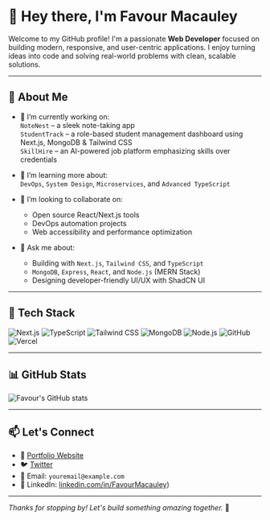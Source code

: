 # 👋 Hey there, I'm Favour Macauley

Welcome to my GitHub profile! I'm a passionate **Web Developer** focused on building modern, responsive, and user-centric applications. I enjoy turning ideas into code and solving real-world problems with clean, scalable solutions.

---

## 💼 About Me

- 🔭 I’m currently working on:  
  `NoteNest` – a sleek note-taking app  
  `StudentTrack` – a role-based student management dashboard using Next.js, MongoDB & Tailwind CSS  
  `SkillHire` – an AI-powered job platform emphasizing skills over credentials

- 🌱 I’m learning more about:  
  `DevOps`, `System Design`, `Microservices`, and `Advanced TypeScript`

- 👯 I’m looking to collaborate on:
  - Open source React/Next.js tools
  - DevOps automation projects
  - Web accessibility and performance optimization

- 💬 Ask me about:
  - Building with `Next.js`, `Tailwind CSS`, and `TypeScript`
  - `MongoDB`, `Express`, `React`, and `Node.js` (MERN Stack)
  - Designing developer-friendly UI/UX with ShadCN UI

---

## 🚀 Tech Stack

![Next.js](https://img.shields.io/badge/Next.js-000?logo=nextdotjs&logoColor=white)
![TypeScript](https://img.shields.io/badge/TypeScript-3178C6?logo=typescript&logoColor=white)
![Tailwind CSS](https://img.shields.io/badge/TailwindCSS-06B6D4?logo=tailwindcss&logoColor=white)
![MongoDB](https://img.shields.io/badge/MongoDB-47A248?logo=mongodb&logoColor=white)
![Node.js](https://img.shields.io/badge/Node.js-339933?logo=node.js&logoColor=white)
![GitHub](https://img.shields.io/badge/GitHub-181717?logo=github&logoColor=white)
![Vercel](https://img.shields.io/badge/Vercel-000000?logo=vercel&logoColor=white)

---

## 📊 GitHub Stats

![Favour's GitHub stats](https://github-readme-stats.vercel.app/api?username=favmaclegend-ops&show_icons=true&theme=radical)

---

## 📫 Let's Connect

- 💼 [Portfolio Website](https://favmaclegend.vercel.app/) 
- 🐦 [Twitter](https://twitter.com/yourhandle)
- 💌 Email: `youremail@example.com`
- 💬 LinkedIn: [linkedin.com/in/FavourMacauley](https://www.linkedin.com/in/favour-macauley-588174283/))

---

_Thanks for stopping by! Let's build something amazing together._ 🚀

